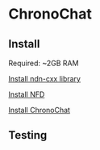 # ChronoChat

## Install

Required: ~2GB RAM

[Install ndn-cxx library](http://www.named-data.net/doc/ndn-cxx/current/INSTALL.html)

[Install NFD](http://named-data.net/doc/NFD/current/INSTALL.html)

[Install ChronoChat](https://github.com/named-data/ChronoChat)

## Testing